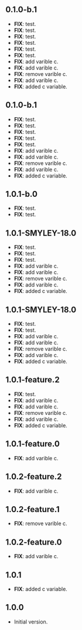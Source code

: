 ## 0.1.0-b.1

 - **FIX**: test.
 - **FIX**: test.
 - **FIX**: test.
 - **FIX**: test.
 - **FIX**: test.
 - **FIX**: test.
 - **FIX**: add varible c.
 - **FIX**: add varible c.
 - **FIX**: remove varible c.
 - **FIX**: add varible c.
 - **FIX**: added c variable.

## 0.1.0-b.1

 - **FIX**: test.
 - **FIX**: test.
 - **FIX**: test.
 - **FIX**: test.
 - **FIX**: test.
 - **FIX**: add varible c.
 - **FIX**: add varible c.
 - **FIX**: remove varible c.
 - **FIX**: add varible c.
 - **FIX**: added c variable.

## 1.0.1-b.0

 - **FIX**: test.
 - **FIX**: test.

## 1.0.1-SMYLEY-18.0

 - **FIX**: test.
 - **FIX**: test.
 - **FIX**: test.
 - **FIX**: add varible c.
 - **FIX**: add varible c.
 - **FIX**: remove varible c.
 - **FIX**: add varible c.
 - **FIX**: added c variable.

## 1.0.1-SMYLEY-18.0

 - **FIX**: test.
 - **FIX**: test.
 - **FIX**: add varible c.
 - **FIX**: add varible c.
 - **FIX**: remove varible c.
 - **FIX**: add varible c.
 - **FIX**: added c variable.

## 1.0.1-feature.2

 - **FIX**: test.
 - **FIX**: add varible c.
 - **FIX**: add varible c.
 - **FIX**: remove varible c.
 - **FIX**: add varible c.
 - **FIX**: added c variable.

## 1.0.1-feature.0

 - **FIX**: add varible c.

## 1.0.2-feature.2

 - **FIX**: add varible c.

## 1.0.2-feature.1

 - **FIX**: remove varible c.

## 1.0.2-feature.0

 - **FIX**: add varible c.

## 1.0.1

 - **FIX**: added c variable.

## 1.0.0

- Initial version.
